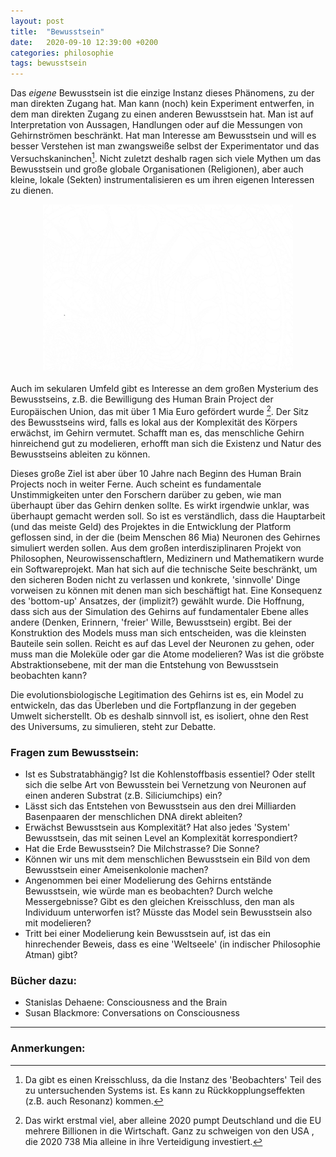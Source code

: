 ```yaml
---
layout: post
title:  "Bewusstsein"
date:   2020-09-10 12:39:00 +0200
categories: philosophie
tags: bewusstsein
---
```


Das *eigene* Bewusstsein ist die einzige Instanz dieses Phänomens, zu der man direkten Zugang hat. Man kann (noch) kein Experiment entwerfen, in dem man direkten Zugang zu einen anderen Bewusstsein hat. Man ist auf Interpretation von Aussagen, Handlungen oder auf die Messungen von Gehirnströmen beschränkt. Hat man Interesse am Bewusstsein und will es besser Verstehen ist man zwangsweiße selbst der Experimentator und das Versuchskaninchen[^1]. Nicht zuletzt deshalb ragen sich viele Mythen um das Bewusstsein und große globale Organisationen (Religionen), aber auch kleine, lokale (Sekten)  instrumentalisieren es um ihren eigenen Interessen zu dienen. 

[^1]: Da gibt es einen Kreisschluss, da die Instanz des 'Beobachters' Teil des zu untersuchenden Systems ist. Es kann zu Rückkopplungseffekten (z.B. auch Resonanz) kommen.



<figure>
  <img class="marginauto" src='/assets/images/20200324_drawing_phantasy_01.png' width="400" style="background:none ; border:none; box-shadow:none"/>
</figure> 

<style>
.marginauto {
    margin: 10px auto 20px;
    display: block;
}
figcaption {
  text-align: center;
}
</style>


Auch im sekularen Umfeld gibt es Interesse an  dem großen Mysterium des Bewusstseins, z.B. die Bewilligung des Human Brain Project der Europäischen Union, das mit über 1 Mia Euro gefördert wurde [^2]. Der Sitz des Bewusstseins wird, falls es lokal aus der Komplexität des Körpers erwächst, im Gehirn vermutet. Schafft man es, das menschliche Gehirn hinreichend gut zu modelieren, erhofft man sich die Existenz und Natur des Bewusstseins ableiten zu können. 

[^2]: Das wirkt erstmal viel, aber alleine 2020 pumpt Deutschland und die EU mehrere Billionen in die Wirtschaft. Ganz zu schweigen von den USA , die 2020 738 Mia alleine in ihre Verteidigung investiert.

Dieses große Ziel ist aber über 10 Jahre nach Beginn des Human Brain Projects noch in weiter Ferne. Auch scheint es fundamentale Unstimmigkeiten unter den Forschern darüber zu geben, wie man überhaupt über das Gehirn denken sollte. Es wirkt irgendwie unklar, was überhaupt gemacht werden soll. So ist es verständlich, dass die Hauptarbeit  (und das meiste Geld) des Projektes in die Entwicklung der Platform geflossen sind, in der die (beim Menschen 86 Mia) Neuronen des Gehirnes simuliert werden sollen. Aus dem großen interdisziplinaren Projekt von Philosophen, Neurowissenschaftlern, Medizinern und Mathematikern wurde ein Softwareprojekt. Man hat sich auf die technische Seite beschränkt, um den sicheren Boden nicht zu verlassen und konkrete, 'sinnvolle' Dinge vorweisen zu können mit denen man sich beschäftigt hat. Eine Konsequenz des 'bottom-up' Ansatzes, der (implizit?) gewählt wurde. Die Hoffnung, dass sich aus der Simulation des Gehirns auf fundamentaler Ebene alles andere (Denken, Erinnern, 'freier' Wille, Bewusstsein) ergibt. Bei der Konstruktion des Models muss man sich entscheiden, was die kleinsten Bauteile sein sollen. Reicht es auf das Level der Neuronen zu gehen, oder muss man die Moleküle oder gar die Atome modelieren? Was ist die gröbste Abstraktionsebene, mit der man die Entstehung von Bewusstsein beobachten kann?

Die evolutionsbiologische Legitimation des Gehirns ist es, ein Model zu entwickeln, das das Überleben und die Fortpflanzung in der gegeben Umwelt sicherstellt. Ob es deshalb sinnvoll ist, es isoliert, ohne den Rest des Universums, zu simulieren, steht zur Debatte. 


### Fragen zum Bewusstsein:

- Ist es Substratabhängig? Ist die Kohlenstoffbasis essentiel? Oder stellt sich die selbe Art von Bewusstein bei Vernetzung von Neuronen auf einen anderen Substrat (z.B. Siliciumchips) ein?
- Lässt sich das Entstehen von Bewusstsein aus den drei Milliarden Basenpaaren der menschlichen DNA direkt ableiten?
- Erwächst Bewusstsein aus Komplexität? Hat also jedes 'System' Bewusstsein, das mit seinen Level an Komplexität korrespondiert?
- Hat die Erde Bewusstsein? Die Milchstrasse? Die Sonne?
- Können wir uns mit dem menschlichen Bewusstsein ein Bild von dem Bewusstsein einer Ameisenkolonie machen? 
- Angenommen bei einer Modelierung des Gehirns entstände Bewusstsein, wie würde man es beobachten? Durch welche Messergebnisse? Gibt es den gleichen Kreisschluss, den man als Individuum unterworfen ist? Müsste das Model sein Bewusstsein also mit modelieren? 
- Tritt bei einer Modelierung kein Bewusstsein auf, ist das ein hinrechender Beweis, dass es eine 'Weltseele' (in indischer Philosophie Atman) gibt? 


### Bücher dazu:

- Stanislas Dehaene: Consciousness and the Brain
- Susan Blackmore: Conversations on Consciousness


---------
### Anmerkungen:

